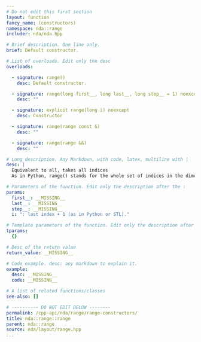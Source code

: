 ```yaml
---
# Do not edit this first section
layout: function
fancy_name: (constructors)
namespace: nda::range
includer: nda/nda.hpp

# Brief description. One line only.
brief: Default constructor.

# List of overloads. Edit only the desc
overloads:

  - signature: range()
    desc: Default constructor.

  - signature: range(long first__, long last__, long step__ = 1) noexcept
    desc: ""

  - signature: explicit range(long i) noexcept
    desc: Constructor

  - signature: range(range const &)
    desc: ""

  - signature: range(range &&)
    desc: ""

# Long description. Any Markdown, with code, latex, multiline with |
desc: |
  Equivalent to all, takes all indices
  As in Python, range() stands for the whole set of indices in the dimension (like `:` in python) :: A(range(), 0) // take the first column of A

# Parameters of the function. Edit only the description after the :
params:
  first__: __MISSING__
  last__: __MISSING__
  step__: __MISSING__
  i: ": last index + 1 (as in Python or STL)."

# Template parameters of the function. Edit only the description after the :
tparams:
  {}

# Desc of the return value
return_value: __MISSING__

# Code example. desc: any markdown to explain it.
example:
  desc: __MISSING__
  code: __MISSING__

# A list of related functions/classes
see-also: []

# ---------- DO NOT EDIT BELOW --------
permalink: /cpp-api/nda/range/range-constructors/
title: nda::range::range
parent: nda::range
source: nda/layout/range.hpp
...
```


